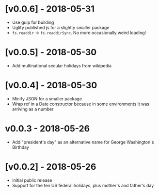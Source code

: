[v0.0.6] - 2018-05-31
===
- Use gulp for building
- Uglify published js for a slighlty smaller package
- `fs.readdir` -> `fs.readdirSync`. No more occasionally weird loading!

[v0.0.5] - 2018-05-30
===
- Add multinational secular holidays from wikipedia

[v0.0.4] - 2018-05-30
===
- Minify JSON for a smaller package
- Wrap ref in a Date constructor because in some environments it was arriving as a number

v0.0.3 - 2018-05-26
===
- Add "president's day" as an alternative name for George Washington's Birthday

[v0.0.2] - 2018-05-26
===
- Initial public release
- Support for the ten US federal holidays, plus mother's and father's day
